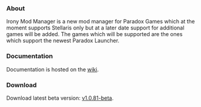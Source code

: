 ### About
Irony Mod Manager is a new mod manager for Paradox Games which at the moment supports Stellaris only but at a later date support for additional games will be added. The games which will be supported are the ones which support the newest Paradox Launcher.

### Documentation
Documentation is hosted on the [wiki](https://github.com/bcssov/IronyModManager/wiki).

### Download
Download latest beta version: [v1.0.81-beta](https://github.com/bcssov/IronyModManager/releases/tag/v1.0.81-beta).
